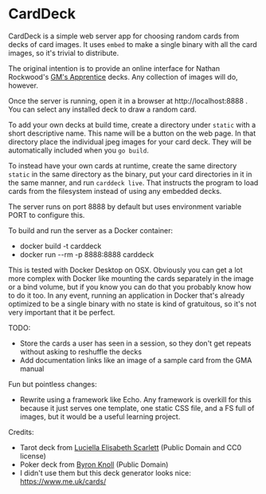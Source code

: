# CardDeck

CardDeck is a simple web server app for choosing random cards from decks of card images. It uses `embed` to make a
single binary with all the card images, so it's trivial to distribute.

The original intention is to provide an online interface for Nathan Rockwood's
[GM's Apprentice](https://www.drivethrurpg.com/product/125685/The-GameMasters-Apprentice-Base-Deck) decks. Any collection of images will do, however.

Once the server is running, open it in a browser at http://localhost:8888 . You can select any installed deck to draw a random card.

To add your own decks at build time, create a directory under `static` with a short descriptive name. This name will be a button on
the web page. In that directory place the individual jpeg images for your card deck. They will be automatically included when you `go build`.

To instead have your own cards at runtime, create the same directory `static` in the same directory as the binary,
put your card directories in it in the same manner, and run `carddeck live`. That instructs the program to load
cards from the filesystem instead of using any embedded decks.

The server runs on port 8888 by default but uses environment variable PORT to configure this.

To build and run the server as a Docker container:
* docker build -t carddeck
* docker run --rm -p 8888:8888 carddeck

This is tested with Docker Desktop on OSX. Obviously you can get a lot more complex with Docker like mounting the cards
separately in the image or a bind volume, but if you know you can do that you probably know how to do it too. In any
event, running an application in Docker that's already optimized to be a single binary with no state is kind of gratuitous,
so it's not very important that it be perfect.

TODO:
* Store the cards a user has seen in a session, so they don't get repeats without asking to reshuffle the decks
* Add documentation links like an image of a sample card from the GMA manual

Fun but pointless changes:
* Rewrite using a framework like Echo. Any framework is overkill for this because it just serves one template, 
one static CSS file, and a FS full of images, but it would be a useful learning project.

Credits:
* Tarot deck from [Luciella Elisabeth Scarlett](https://luciellaes.itch.io/rider-waite-smith-tarot-cards-cc0) (Public Domain and CC0 license)
* Poker deck from [Byron Knoll](http://byronknoll.blogspot.com/2011/03/vector-playing-cards.html) (Public Domain)
* I didn't use them but this deck generator looks nice: https://www.me.uk/cards/
